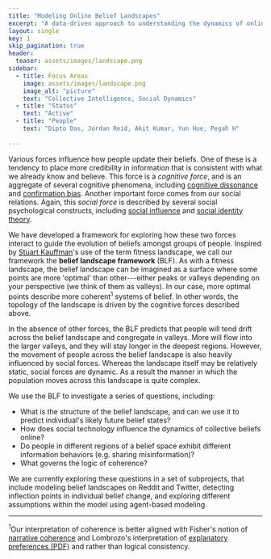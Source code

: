```yaml
---
title: "Modeling Online Belief Landscapes"
excerpt: "A data-driven approach to understanding the dynamics of online belief"
layout: single
key: 1
skip_pagination: true
header:
  teaser: assets/images/landscape.png
sidebar:
  - title: Focus Areas
    image: assets/images/landscape.png
    image_alt: "picture"
    text: "Collective Intelligence, Social Dynamics"
  - title: "Status"
    text: "Active"
  - title: "People"
    text: "Dipto Das, Jordan Reid, Akit Kumar, Yun Hue, Pegah H"
  
---
```


Various forces influence how people update their beliefs. One of these is a tendency to place more credibility in information that is consistent with what we already know and believe. This force is a *cognitive force*, and is an aggregate of several cognitive phenomena, including [cognitive dissonance](https://en.wikipedia.org/wiki/Cognitive_dissonance) and [confirmation bias](https://en.wikipedia.org/wiki/Confirmation_bias). Another important force comes from our social relations.  Again, this *social force* is described by several social psychological constructs, including [social influence](https://en.wikipedia.org/wiki/Social_influence) and [social identity theory](https://en.wikipedia.org/wiki/Social_identity_theory).

We have developed a framework for exploring how these two forces interact to guide the evolution of beliefs amongst groups of people. Inspired by [Stuart Kauffman](https://en.wikipedia.org/wiki/Stuart_Kauffman)'s use of the term fitness landscape, we call our framework the **belief landscape framework** (BLF). As with a fitness landscape, the belief landscape can be imagined as a surface where some points are more 'optimal' than other---either peaks or valleys depending on your perspective (we think of them as valleys). In our case, more optimal points describe more coherent<sup>1</sup> systems of belief. In other words, the topology of the landscape is driven by the cognitive forces described above.

In the absence of other forces, the BLF predicts that people will tend drift across the belief landscape and congregate in valleys.  More will flow into the larger valleys, and they will stay longer in the deepest regions. However, the movement of people across the belief landscape is also heavily influenced by social forces. Whereas the landscape itself may be relatively static, social forces are dynamic. As a result the manner in which the population moves across this landscape is quite complex.

We use the BLF to investigate a series of questions, including: 
*  What is the structure of the belief landscape, and can we use it to predict individual's likely future belief states?
*  How does social technology influence the dynamics of collective beliefs online?
*  Do people in different regions of a belief space exhibit different information behaviors (e.g. sharing misinformation)?
*  What governs the logic of coherence?

We are currently exploring these questions in a set of subprojects, that include modeling belief landscapes on Reddit and Twitter, detecting inflection points in individual belief change, and exploring different assumptions within the model using agent-based modeling.

-----------------

<sup>1</sup>Our interpretation of coherence is better aligned with Fisher's notion of [narrative coherence](https://en.wikipedia.org/wiki/Narrative_paradigm) and Lombrozo's interpretation of [explanatory preferences (PDF)](https://psych.princeton.edu/file/1716/download?token=vM6JtKl2) and rather than logical consistency.  

